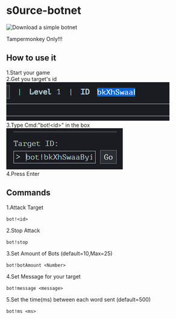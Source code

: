 # s0urce-botnet
![Download](https://greasyfork.org/zh-TW/scripts/436892-s0urce-botnet)
a simple botnet

Tampermonkey Only!!!

## How to use it

1.Start your game\
2.Get you target's id\
![alt text](https://github.com/cmdenthusiant/s0urce-botnet/blob/main/README's/Screenshot%20(44).png)\
3.Type Cmd:"bot!\<id\>" in the box\
![alt text](https://github.com/cmdenthusiant/s0urce-botnet/blob/main/README's/Screenshot%20(45).png)\
4.Press Enter

## Commands

1.Attack Target
```
bot!<id>
```
2.Stop Attack
```
bot!stop
```
3.Set Amount of Bots (default=10,Max=25)
```
bot!botAmount <Number>
```
4.Set Message for your target
```
bot!message <message>
```
5.Set the time(ms) between each word sent (default=500)
```
bot!ms <ms>
```
